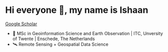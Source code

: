 # Hi everyone 👋, my name is Ishaan
<!--
**ishaankochhar/ishaankochhar** is a ✨ _special_ ✨ repository because its `README.md` (this file) appears on your GitHub profile.

Here are some ideas to get you started:

- 🔭 I’m currently working on ...
- 🌱 I’m currently learning ...
- 👯 I’m looking to collaborate on ...
- 🤔 I’m looking for help with ...
- 💬 Ask me about ...
- 📫 How to reach me: ...
- 😄 Pronouns: ...
- ⚡ Fun fact: ...
-->
[Google Scholar](https://scholar.google.com/citations?user=FIBBBbQAAAAJ&hl=en)
- 🌟 MSc in Geoinformation Science and Earth Observation | ITC, Unversity of Twente | Enschede, The Netherlands
- 🛰️ Remote Sensing + Geospatial Data Science 
